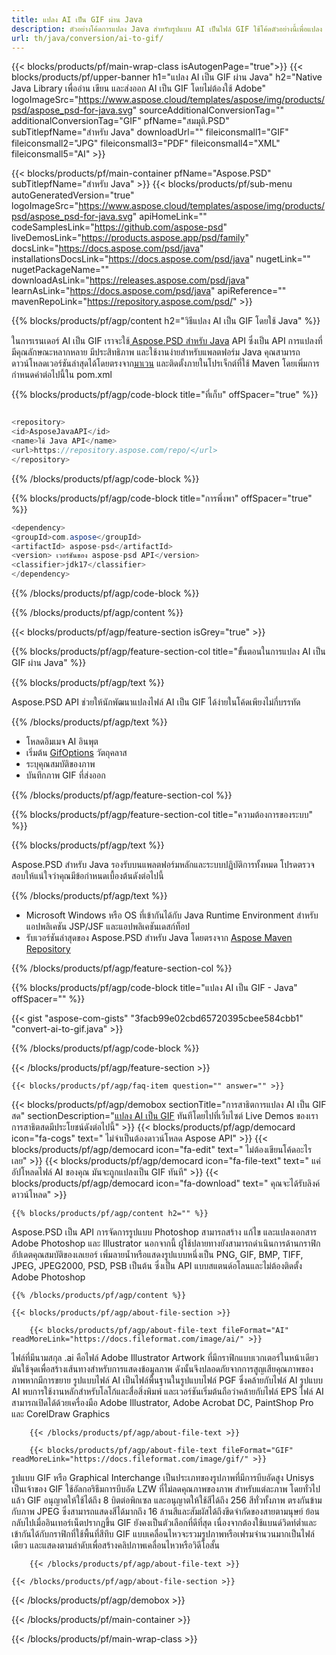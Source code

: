 ```yaml
---
title: แปลง AI เป็น GIF ผ่าน Java
description: ตัวอย่างโค้ดการแปลง Java สำหรับรูปแบบ AI เป็นไฟล์ GIF ใช้โค้ดตัวอย่างนี้เพื่อแปลง AI เป็น GIF ภายในแอปพลิเคชันบนเว็บหรือเดสก์ท็อป Java
url: th/java/conversion/ai-to-gif/
---
```


{{< blocks/products/pf/main-wrap-class isAutogenPage="true">}}
{{< blocks/products/pf/upper-banner h1="แปลง AI เป็น GIF ผ่าน Java" h2="Native Java Library เพื่ออ่าน เขียน และส่งออก AI เป็น GIF โดยไม่ต้องใช้ Adobe" logoImageSrc="https://www.aspose.cloud/templates/aspose/img/products/psd/aspose_psd-for-java.svg" sourceAdditionalConversionTag="" additionalConversionTag="GIF" pfName="สมมุติ.PSD" subTitlepfName="สำหรับ Java" downloadUrl="" fileiconsmall1="GIF" fileiconsmall2="JPG" fileiconsmall3="PDF" fileiconsmall4="XML" fileiconsmall5="AI" >}}

{{< blocks/products/pf/main-container pfName="Aspose.PSD" subTitlepfName="สำหรับ Java" >}}
{{< blocks/products/pf/sub-menu autoGeneratedVersion="true" logoImageSrc="https://www.aspose.cloud/templates/aspose/img/products/psd/aspose_psd-for-java.svg" apiHomeLink="" codeSamplesLink="https://github.com/aspose-psd" liveDemosLink="https://products.aspose.app/psd/family" docsLink="https://docs.aspose.com/psd/java" installationsDocsLink="https://docs.aspose.com/psd/java" nugetLink="" nugetPackageName="" downloadAsLink="https://releases.aspose.com/psd/java" learnAsLink="https://docs.aspose.com/psd/java" apiReference="" mavenRepoLink="https://repository.aspose.com/psd/" >}}

{{% blocks/products/pf/agp/content h2="วิธีแปลง AI เป็น GIF โดยใช้ Java" %}}

ในการเรนเดอร์ AI เป็น GIF เราจะใช้<a href="/psd/{{< lang-code >}}java"> Aspose.PSD สำหรับ Java</a> API ซึ่งเป็น API การแปลงที่มีคุณลักษณะหลากหลาย มีประสิทธิภาพ และใช้งานง่ายสำหรับแพลตฟอร์ม Java คุณสามารถดาวน์โหลดเวอร์ชันล่าสุดได้โดยตรงจาก<a href="https://repository.aspose.com/psd/">มาเวน</a> และติดตั้งภายในโปรเจ็กต์ที่ใช้ Maven โดยเพิ่มการกำหนดค่าต่อไปนี้ใน pom.xml

{{% blocks/products/pf/agp/code-block title="ที่เก็บ" offSpacer="true" %}}

```cs

<repository>
<id>AsposeJavaAPI</id>
<name>ใช้ Java API</name>
<url>https://repository.aspose.com/repo/</url>
</repository>

```

{{% /blocks/products/pf/agp/code-block %}}

{{% blocks/products/pf/agp/code-block title="การพึ่งพา" offSpacer="true" %}}

```cs
<dependency>
<groupId>com.aspose</groupId>
<artifactId> aspose-psd</artifactId>
<version> เวอร์ชันของ aspose-psd API</version>
<classifier>jdk17</classifier>
</dependency>

```

{{% /blocks/products/pf/agp/code-block %}}

{{% /blocks/products/pf/agp/content %}}

{{< blocks/products/pf/agp/feature-section isGrey="true" >}}

{{% blocks/products/pf/agp/feature-section-col title="ขั้นตอนในการแปลง AI เป็น GIF ผ่าน Java" %}}

{{% blocks/products/pf/agp/text %}}

 Aspose.PSD API ช่วยให้นักพัฒนาแปลงไฟล์ AI เป็น GIF ได้ง่ายในโค้ดเพียงไม่กี่บรรทัด

{{% /blocks/products/pf/agp/text %}}

- โหลดอิมเมจ AI อินพุต
- เริ่มต้น [GifOptions](https://apireference.aspose.com/psd/java/com.aspose.psd.imageoptions/gifOptions) วัตถุคลาส
- ระบุคุณสมบัติของภาพ
- บันทึกภาพ GIF ที่ส่งออก

{{% /blocks/products/pf/agp/feature-section-col %}}

{{% blocks/products/pf/agp/feature-section-col title="ความต้องการของระบบ" %}}

{{% blocks/products/pf/agp/text %}}

 Aspose.PSD สำหรับ Java รองรับบนแพลตฟอร์มหลักและระบบปฏิบัติการทั้งหมด โปรดตรวจสอบให้แน่ใจว่าคุณมีข้อกำหนดเบื้องต้นดังต่อไปนี้

{{% /blocks/products/pf/agp/text %}}

- Microsoft Windows หรือ OS ที่เข้ากันได้กับ Java Runtime Environment สำหรับแอปพลิเคชัน JSP/JSF และแอปพลิเคชันเดสก์ท็อป
- รับเวอร์ชันล่าสุดของ Aspose.PSD สำหรับ Java โดยตรงจาก
 [Aspose Maven Repository](https://repository.aspose.com/psd/)

{{% /blocks/products/pf/agp/feature-section-col %}}

{{% blocks/products/pf/agp/code-block title="แปลง AI เป็น GIF - Java" offSpacer="" %}}

{{< gist "aspose-com-gists" "3facb99e02cbd65720395cbee584cbb1" "convert-ai-to-gif.java" >}}

{{% /blocks/products/pf/agp/code-block %}}

{{< /blocks/products/pf/agp/feature-section >}}

    {{< blocks/products/pf/agp/faq-item question="" answer="" >}}
 

<!-- aboutfile Starts -->

{{< blocks/products/pf/agp/demobox sectionTitle="การสาธิตการแปลง AI เป็น GIF สด" sectionDescription="[แปลง AI เป็น GIF](https://products.aspose.app/psd/conversion/ai-to-gif) ทันทีโดยไปที่เว็บไซต์ Live Demos ของเรา การสาธิตสดมีประโยชน์ดังต่อไปนี้" >}}
        {{< blocks/products/pf/agp/democard icon="fa-cogs" text=" ไม่จำเป็นต้องดาวน์โหลด Aspose API" >}}
        {{< blocks/products/pf/agp/democard icon="fa-edit" text=" ไม่ต้องเขียนโค้ดอะไรเลย" >}}
        {{< blocks/products/pf/agp/democard icon="fa-file-text" text=" แค่อัปโหลดไฟล์ AI ของคุณ มันจะถูกแปลงเป็น GIF ทันที" >}}
        {{< blocks/products/pf/agp/democard icon="fa-download" text=" คุณจะได้รับลิงค์ดาวน์โหลด" >}}

    {{% blocks/products/pf/agp/content h2="" %}}

Aspose.PSD เป็น API การจัดการรูปแบบ Photoshop สามารถสร้าง แก้ไข และแปลงเอกสาร Adobe Photoshop และ Illustrator นอกจากนี้ ผู้ใช้ปลายทางยังสามารถดำเนินการด้านกราฟิก อัปเดตคุณสมบัติของเลเยอร์ เพิ่มลายน้ำหรือแสดงรูปแบบหนึ่งเป็น PNG, GIF, BMP, TIFF, JPEG, JPEG2000, PSD, PSB เป็นต้น ซึ่งเป็น API แบบสแตนด์อโลนและไม่ต้องติดตั้ง Adobe Photoshop  



    {{% /blocks/products/pf/agp/content %}}

    {{< blocks/products/pf/agp/about-file-section >}}

        {{< blocks/products/pf/agp/about-file-text fileFormat="AI" readMoreLink="https://docs.fileformat.com/image/ai/" >}}
ไฟล์ที่มีนามสกุล .ai คือไฟล์ Adobe Illustrator Artwork ที่มีกราฟิกแบบเวกเตอร์ในหน้าเดียว มันใช้จุดเพื่อสร้างเส้นทางสำหรับการแสดงข้อมูลภาพ ดังนั้นจึงปลอดภัยจากการสูญเสียคุณภาพของภาพหากมีการขยาย รูปแบบไฟล์ AI เป็นไฟล์พื้นฐานในรูปแบบไฟล์ PGF ซึ่งคล้ายกับไฟล์ AI รูปแบบ AI พบการใช้งานหลักสำหรับโลโก้และสื่อสิ่งพิมพ์ และเวอร์ชันเริ่มต้นถือว่าคล้ายกับไฟล์ EPS ไฟล์ AI สามารถเปิดได้ด้วยเครื่องมือ Adobe Illustrator, Adobe Acrobat DC, PaintShop Pro และ CorelDraw Graphics

        {{< /blocks/products/pf/agp/about-file-text >}}

        {{< blocks/products/pf/agp/about-file-text fileFormat="GIF" readMoreLink="https://docs.fileformat.com/image/gif/" >}}
รูปแบบ GIF หรือ Graphical Interchange เป็นประเภทของรูปภาพที่มีการบีบอัดสูง Unisys เป็นเจ้าของ GIF ใช้อัลกอริธึมการบีบอัด LZW ที่ไม่ลดคุณภาพของภาพ สำหรับแต่ละภาพ โดยทั่วไปแล้ว GIF อนุญาตให้ใช้ได้ถึง 8 บิตต่อพิกเซล และอนุญาตให้ใช้สีได้ถึง 256 สีทั่วทั้งภาพ ตรงกันข้ามกับภาพ JPEG ซึ่งสามารถแสดงสีได้มากถึง 16 ล้านสีและสัมผัสได้ถึงขีดจำกัดของสายตามนุษย์ ย้อนกลับไปเมื่ออินเทอร์เน็ตปรากฏขึ้น GIF ยังคงเป็นตัวเลือกที่ดีที่สุด เนื่องจากต้องใช้แบนด์วิดท์ต่ำและเข้ากันได้กับกราฟิกที่ใช้พื้นที่สีทึบ GIF แบบเคลื่อนไหวจะรวมรูปภาพหรือเฟรมจำนวนมากเป็นไฟล์เดียว และแสดงตามลำดับเพื่อสร้างคลิปภาพเคลื่อนไหวหรือวิดีโอสั้น

        {{< /blocks/products/pf/agp/about-file-text >}}

    {{< /blocks/products/pf/agp/about-file-section >}}

{{< /blocks/products/pf/agp/demobox >}}

<!-- aboutfile Ends -->



{{< /blocks/products/pf/main-container >}}
    
{{< /blocks/products/pf/main-wrap-class >}}
